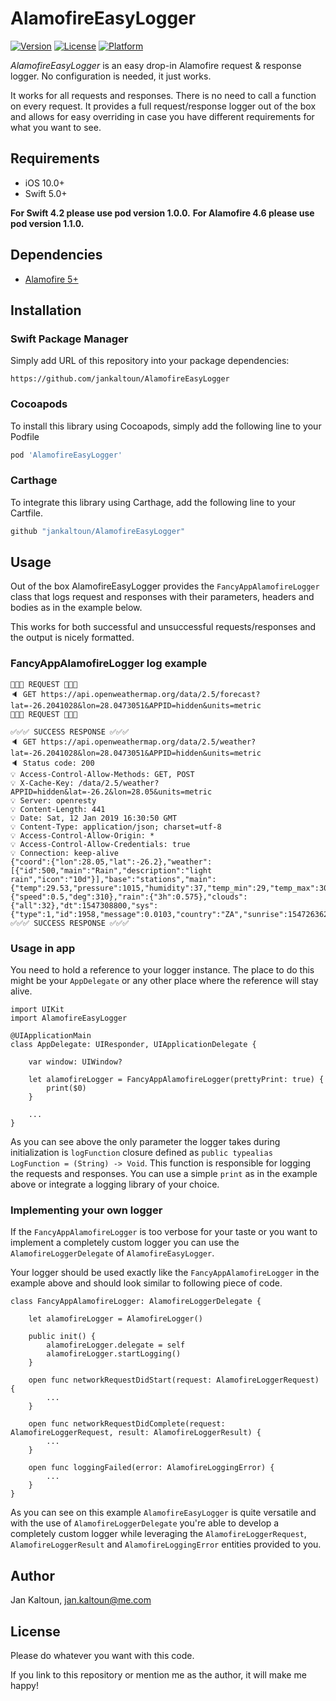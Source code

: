 # AlamofireEasyLogger

[![Version](https://img.shields.io/cocoapods/v/AlamofireEasyLogger.svg?style=flat)](https://cocoapods.org/pods/AlamofireEasyLogger)
[![License](https://img.shields.io/cocoapods/l/AlamofireEasyLogger.svg?style=flat)](https://cocoapods.org/pods/AlamofireEasyLogger)
[![Platform](https://img.shields.io/cocoapods/p/AlamofireEasyLogger.svg?style=flat)](https://cocoapods.org/pods/AlamofireEasyLogger)

*AlamofireEasyLogger* is an easy drop-in Alamofire request & response logger. No configuration is needed, it just works.

It works for all requests and responses. There is no need to call a function on every request. It provides a full request/response logger out of the box and allows for easy overriding in case you have different requirements for what you want to see.

## Requirements

- iOS 10.0+
- Swift 5.0+

**For Swift 4.2 please use pod version 1.0.0.**
**For Alamofire 4.6 please use pod version 1.1.0.**

## Dependencies

- [Alamofire 5+](https://github.com/Alamofire/Alamofire)

## Installation

### Swift Package Manager

Simply add URL of this repository into your package dependencies:

```
https://github.com/jankaltoun/AlamofireEasyLogger
```

### Cocoapods

To install this library using Cocoapods, simply add the following line to your Podfile

```ruby
pod 'AlamofireEasyLogger'
```

### Carthage

To integrate this library using Carthage, add the following line to your Cartfile.

```ruby
github "jankaltoun/AlamofireEasyLogger"
```

## Usage

Out of the box AlamofireEasyLogger provides the `FancyAppAlamofireLogger` class that logs request and responses with their parameters, headers and bodies as in the example below.

This works for both successful and unsuccessful requests/responses and the output is nicely formatted.

### FancyAppAlamofireLogger log example
```
🚀🚀🚀 REQUEST 🚀🚀🚀
🔈 GET https://api.openweathermap.org/data/2.5/forecast?lat=-26.2041028&lon=28.0473051&APPID=hidden&units=metric
🚀🚀🚀 REQUEST 🚀🚀🚀

✅✅✅ SUCCESS RESPONSE ✅✅✅
🔈 GET https://api.openweathermap.org/data/2.5/weather?lat=-26.2041028&lon=28.0473051&APPID=hidden&units=metric
🔈 Status code: 200
💡 Access-Control-Allow-Methods: GET, POST
💡 X-Cache-Key: /data/2.5/weather?APPID=hidden&lat=-26.2&lon=28.05&units=metric
💡 Server: openresty
💡 Content-Length: 441
💡 Date: Sat, 12 Jan 2019 16:30:50 GMT
💡 Content-Type: application/json; charset=utf-8
💡 Access-Control-Allow-Origin: *
💡 Access-Control-Allow-Credentials: true
💡 Connection: keep-alive
{"coord":{"lon":28.05,"lat":-26.2},"weather":[{"id":500,"main":"Rain","description":"light rain","icon":"10d"}],"base":"stations","main":{"temp":29.53,"pressure":1015,"humidity":37,"temp_min":29,"temp_max":30},"wind":{"speed":0.5,"deg":310},"rain":{"3h":0.575},"clouds":{"all":32},"dt":1547308800,"sys":{"type":1,"id":1958,"message":0.0103,"country":"ZA","sunrise":1547263628,"sunset":1547312706},"id":993800,"name":"Johannesburg","cod":200}
✅✅✅ SUCCESS RESPONSE ✅✅✅
```

### Usage in app

You need to hold a reference to your logger instance. The place to do this might be your `AppDelegate` or any other place where the reference will stay alive.

```
import UIKit
import AlamofireEasyLogger

@UIApplicationMain
class AppDelegate: UIResponder, UIApplicationDelegate {

    var window: UIWindow?
    
    let alamofireLogger = FancyAppAlamofireLogger(prettyPrint: true) {
        print($0)
    }
    
    ...
}
```

As you can see above the only parameter the logger takes during initialization is `logFunction` closure defined as `public typealias LogFunction = (String) -> Void`.
This function is responsible for logging the requests and responses.
You can use a simple `print` as in the example above or integrate a logging library of your choice.

### Implementing your own logger

If the `FancyAppAlamofireLogger` is too verbose for your taste or you want to implement a completely custom logger you can use the `AlamofireLoggerDelegate` of `AlamofireEasyLogger`.

Your logger should be used exactly like the `FancyAppAlamofireLogger` in the example above and should look similar to following piece of code.

```
class FancyAppAlamofireLogger: AlamofireLoggerDelegate {
    
    let alamofireLogger = AlamofireLogger()
    
    public init() {
        alamofireLogger.delegate = self
        alamofireLogger.startLogging()
    }
    
    open func networkRequestDidStart(request: AlamofireLoggerRequest) {
        ...
    }
    
    open func networkRequestDidComplete(request: AlamofireLoggerRequest, result: AlamofireLoggerResult) {
        ...
    }
    
    open func loggingFailed(error: AlamofireLoggingError) {
        ...
    }
}
```

As you can see on this example `AlamofireEasyLogger` is quite versatile and with the use of `AlamofireLoggerDelegate` you're able to develop a completely custom logger while leveraging the `AlamofireLoggerRequest`, `AlamofireLoggerResult` and `AlamofireLoggingError` entities provided to you.

## Author

Jan Kaltoun, jan.kaltoun@me.com

## License

Please do whatever you want with this code.

If you link to this repository or mention me as the author, it will make me happy!
